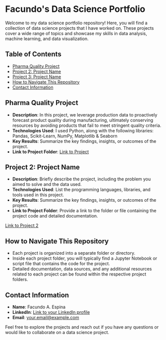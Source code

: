 # Facundo's Data Science Portfolio

Welcome to my data science portfolio repository! Here, you will find a collection of data science projects that I have worked on. 
These projects cover a wide range of topics and showcase my skills in data analysis, machine learning, and data visualization.

## Table of Contents

- [Pharma Quality Project](#pharma-quality-project)
- [Project 2: Project Name](#project-2-project-name)
- [Project 3: Project Name](#project-3-project-name)
- [How to Navigate This Repository](#how-to-navigate-this-repository)
- [Contact Information](#contact-information)

## Pharma Quality Project

- **Description**: In this project, we leverage production data to proactively forecast product quality during manufacturing, ultimately conserving resources by avoiding products that fail to meet stringent quality criteria.
- **Technologies Used**: I used Python, along with the following libraries: Pandas, Scikit-Learn, NumPy, Matplotlib & Seaborn
- **Key Results**: Summarize the key findings, insights, or outcomes of the project.
- **Link to Project Folder**:
  [Link to Project](/Pharma-Quality-Prediction/)

## Project 2: Project Name

- **Description**: Briefly describe the project, including the problem you aimed to solve and the data used.
- **Technologies Used**: List the programming languages, libraries, and tools used in this project.
- **Key Results**: Summarize the key findings, insights, or outcomes of the project.
- **Link to Project Folder**: Provide a link to the folder or file containing the project code and detailed documentation.

[Link to Project 2](project2_folder/project2.ipynb)


## How to Navigate This Repository

- Each project is organized into a separate folder or directory.
- Inside each project folder, you will typically find a Jupyter Notebook or script file that contains the code for the project.
- Detailed documentation, data sources, and any additional resources related to each project can be found within the respective project folders.

## Contact Information

- **Name**: Facundo A. Espina
- **LinkedIn**: [Link to your LinkedIn profile](https://www.linkedin.com/in/facundo-agustin-espina/)
- **Email**: your.email@example.com

Feel free to explore the projects and reach out if you have any questions or would like to collaborate on a data science project.
